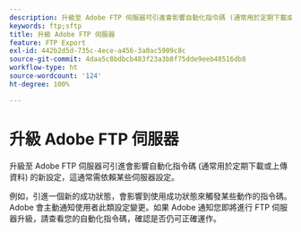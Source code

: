 ```yaml
---
description: 升級至 Adobe FTP 伺服器可引進會影響自動化指令碼 (通常用於定期下載或上傳資料) 的新設定，這通常需依賴某些伺服器設定。
keywords: ftp;sftp
title: 升級 Adobe FTP 伺服器
feature: FTP Export
exl-id: 442b2d5d-735c-4ece-a456-3a0ac5909c8c
source-git-commit: 4daa5c8bdbcb483f23a3b8f75dde9eeb48516db8
workflow-type: ht
source-wordcount: '124'
ht-degree: 100%

---
```


# 升級 Adobe FTP 伺服器

升級至 Adobe FTP 伺服器可引進會影響自動化指令碼 (通常用於定期下載或上傳資料) 的新設定，這通常需依賴某些伺服器設定。

例如，引進一個新的成功狀態，會影響到使用成功狀態來觸發某些動作的指令碼。Adobe 會主動通知使用者此類設定變更。如果 Adobe 通知您即將進行 FTP 伺服器升級，請查看您的自動化指令碼，確認是否仍可正確運作。

